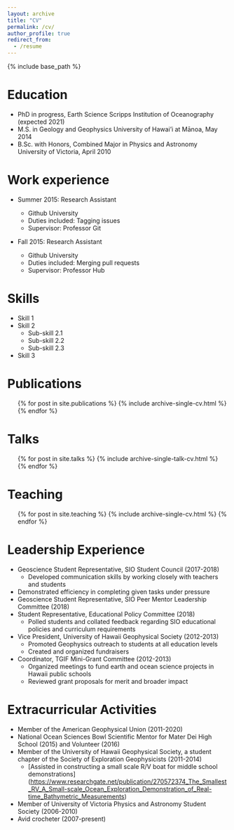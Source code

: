 ```yaml
---
layout: archive
title: "CV"
permalink: /cv/
author_profile: true
redirect_from:
  - /resume
---
```


{% include base_path %}

Education
======
* PhD in progress, Earth Science
  Scripps Institution of Oceanography (expected 2021)
* M.S. in Geology and Geophysics
  University of Hawai’i at Mānoa, May 2014
* B.Sc. with Honors, Combined Major in Physics and Astronomy 
  University of Victoria, April 2010 

Work experience
======
* Summer 2015: Research Assistant
  * Github University
  * Duties included: Tagging issues
  * Supervisor: Professor Git

* Fall 2015: Research Assistant
  * Github University
  * Duties included: Merging pull requests
  * Supervisor: Professor Hub
  
Skills
======
* Skill 1
* Skill 2
  * Sub-skill 2.1
  * Sub-skill 2.2
  * Sub-skill 2.3
* Skill 3

Publications
======
  <ul>{% for post in site.publications %}
    {% include archive-single-cv.html %}
  {% endfor %}</ul>
  
Talks
======
  <ul>{% for post in site.talks %}
    {% include archive-single-talk-cv.html %}
  {% endfor %}</ul>
  
Teaching
======
  <ul>{% for post in site.teaching %}
    {% include archive-single-cv.html %}
  {% endfor %}</ul>
  
Leadership Experience
======
* Geoscience Student Representative, SIO Student Council (2017-2018)
  * Developed communication skills by working closely with teachers and students 
* Demonstrated efficiency in completing given tasks under pressure 
* Geoscience Student Representative, SIO Peer Mentor Leadership Committee (2018)
* Student Representative, Educational Policy Committee (2018)
  * Polled students and collated feedback regarding SIO educational policies and curriculum requirements
* Vice President, University of Hawaii Geophysical Society (2012-2013)
  * Promoted Geophysics outreach to students at all education levels
  * Created and organized fundraisers
* Coordinator, TGIF Mini-Grant Committee (2012-2013)
  * Organized meetings to fund earth and ocean science projects in Hawaii public schools
  * Reviewed grant proposals for merit and broader impact 
  
Extracurricular Activities 
======
* Member of the American Geophysical Union (2011-2020)
* National Ocean Sciences Bowl Scientific Mentor for Mater Dei High School (2015) and Volunteer (2016) 
* Member of the University of Hawaii Geophysical Society, a student chapter of the Society of Exploration Geophysicists (2011-2014)
  * [Assisted in constructing a small scale R/V boat for middle school demonstrations] (https://www.researchgate.net/publication/270572374_The_Smallest_RV_A_Small-scale_Ocean_Exploration_Demonstration_of_Real-time_Bathymetric_Measurements)
* Member of University of Victoria Physics and Astronomy Student Society (2006-2010)
* Avid crocheter (2007-present)

  
